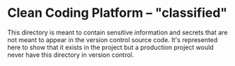 # Clean Coding Platform – "classified"

This directory is meant to contain sensitive information and secrets that are not meant to appear in the version control source code. It's represented here to show that it exists in the project but a production project would never have this directory in version control.
